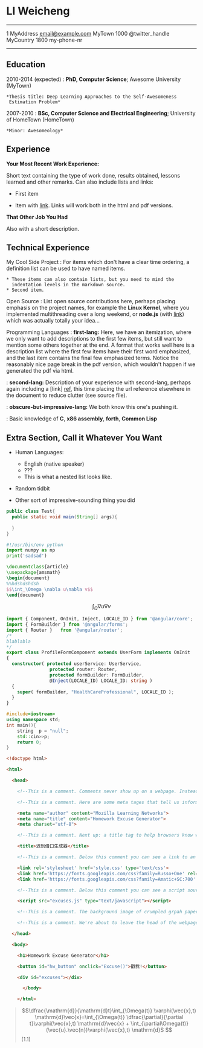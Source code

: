 LI Weicheng
======================

-------------------     ----------------------------
1 MyAddress                        email@example.com
MyTown 1000                          @twitter_handle
MyCountry                           1800 my-phone-nr
-------------------     ----------------------------

Education
---------

2010-2014 (expected)
:   **PhD, Computer Science**; Awesome University (MyTown)

    *Thesis title: Deep Learning Approaches to the Self-Awesomeness
     Estimation Problem*

2007-2010
:   **BSc, Computer Science and Electrical Engineering**; University of
    HomeTown (HomeTown)

    *Minor: Awesomeology*

Experience
----------

**Your Most Recent Work Experience:**

Short text containing the type of work done, results obtained,
lessons learned and other remarks. Can also include lists and
links:

* First item

* Item with [link](http://www.example.com). Links will work both in
  the html and pdf versions.

**That Other Job You Had**

Also with a short description.

Technical Experience
--------------------

My Cool Side Project
:   For items which don't have a clear time ordering, a definition
    list can be used to have named items.

    * These items can also contain lists, but you need to mind the
      indentation levels in the markdown source.
    * Second item.

Open Source
:   List open source contributions here, perhaps placing emphasis on
    the project names, for example the **Linux Kernel**, where you
    implemented multithreading over a long weekend, or **node.js**
    (with [link](http://nodejs.org)) which was actually totally
    your idea...

Programming Languages
:   **first-lang:** Here, we have an itemization, where we only want
    to add descriptions to the first few items, but still want to
    mention some others together at the end. A format that works well
    here is a description list where the first few items have their
    first word emphasized, and the last item contains the final few
    emphasized terms. Notice the reasonably nice page break in the pdf
    version, which wouldn't happen if we generated the pdf via html.

:   **second-lang:** Description of your experience with second-lang,
    perhaps again including a [link] [ref], this time placing the url
    reference elsewhere in the document to reduce clutter (see source
    file). 

:   **obscure-but-impressive-lang:** We both know this one's pushing
    it.

:   Basic knowledge of **C**, **x86 assembly**, **forth**, **Common Lisp**

[ref]: https://github.com/githubuser/superlongprojectname

Extra Section, Call it Whatever You Want
----------------------------------------

* Human Languages:

     * English (native speaker)
     * ???
     * This is what a nested list looks like.

* Random tidbit

* Other sort of impressive-sounding thing you did
```java
public class Test{
  public static void main(String[] args){
   
  }
}
```
```python
#!/usr/bin/env python
import numpy as np
print('sadsad')
```
```tex
\documentclass{article}
\usepackage{amsmath}
\begin{document}
%%hdshdshdsh
$$\int_\Omega \nabla u\nabla v$$
\end{document}
```

$$\int_\Omega \nabla u\nabla v$$


```typescript
import { Component, OnInit, Inject, LOCALE_ID } from '@angular/core';
import { FormBuilder } from '@angular/forms';
import { Router }   from '@angular/router';
/*
blablabla
*/
export class ProfileFormComponent extends UserForm implements OnInit
{
  constructor( protected userService: UserService,
                protected router: Router,
                protected formBuilder: FormBuilder,
                @Inject(LOCALE_ID) LOCALE_ID: string )
  {
    super( formBuilder, "HealthCareProfessional", LOCALE_ID );
  }
}
```

```cpp
#include<iostream>
using namespace std;
int main(){
    string  p = "null";
    std::cin>>p;
    return 0;
}
```

```html
<!doctype html>

<html>

  <head>

    <!--This is a comment. Comments never show up on a webpage. Instead they stay in the code for you and others to read. Programmers leave comments to help other people understand, use, and remix their code.-->

    <!--This is a comment. Here are some meta tages that tell us information about the page.-->

    <meta name="author" content="Mozilla Learning Networks">
    <meta name="title" content="Homework Excuse Generator">
    <meta charset="utf-8">

    <!--This is a comment. Next up: a title tag to help browsers know what to call the page.-->

    <title>迟到借口生成器</title>

    <!--This is a comment. Below this comment you can see a link to an external stylesheet. This is a document that styles our webpage with different colors, fonts, and layouts. Instead of putting all the information right here in style tags, we're linking to a separate document to keep this page smaller and its code clearner. The style link is followed by web font links that let us use cool type-faces on our page.-->

    <link rel='stylesheet' href='style.css' type='text/css'>
    <link href='https://fonts.googleapis.com/css?family=Russo+One' rel='stylesheet' type='text/css'>
    <link href='https://fonts.googleapis.com/css?family=Amatic+SC:700' rel='stylesheet' type='text/css'>

    <!--This is a comment. Below this comment you can see a script sourced from an external document written in JavaScript. This is a document that holds a script- or program - for our webpage. Instead of putting all its code here between script tags, we're linking to a seperate document to keep this page smaller and its code cleaner.-->

    <script src="excuses.js" type="text/javascript"></script>

    <!--This is a comment. The background image of crumpled grpah paper is credited to photosteve101 at https://www.flickr.com/photos/42931449@N07/5263541791/sizes/o/.-->

    <!--This is a comment. We're about to leave the head of the webpage that hold mostly invisible information about it. The next section is the body where we put the words, pictures, and other media that shows up in the browser on the computer.-->

  </head>

  <body>

    <h1>Homework Excuse Generator</h1>

    <button id="hw_button" onclick="Excuse()">戳我!</button>

    <div id="excuses"></div>

      </body>

    </html>

```
> $$\dfrac{\mathrm{d}}{\mathrm{d}t}\int_{\Omega(t)} \varphi(\vec{x},t) \mathrm{d}\vec{x}=\int_{\Omega(t)} \dfrac{\partial}{\partial t}\varphi(\vec{x},t) \mathrm{d}\vec{x}  + \int_{\partial\Omega(t)}(\vec{u}.\vec{n})\varphi(\vec{x},t) \mathrm{d}S $$ (1.1)